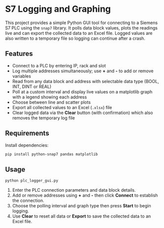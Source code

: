 # S7 Logging and Graphing

This project provides a simple Python GUI tool for connecting to a Siemens S7 PLC using the `snap7` library.  It polls data block values, plots the readings live and can export the collected data to an Excel file. Logged values are also written to a temporary file so logging can continue after a crash.

## Features
- Connect to a PLC by entering IP, rack and slot
- Log multiple addresses simultaneously; use **+** and **-** to add or remove variables
- Read from any data block and address with selectable data type (BOOL, INT, DINT or REAL)
- Poll at a custom interval and display live values on a matplotlib graph with a legend showing each address
- Choose between line and scatter plots
- Export all collected values to an Excel (`.xlsx`) file
- Clear logged data via the **Clear** button (with confirmation) which also removes the temporary log file

## Requirements
Install dependencies:

```bash
pip install python-snap7 pandas matplotlib
```

## Usage

```bash
python plc_logger_gui.py
```

1. Enter the PLC connection parameters and data block details.
2. Add or remove addresses using **+** and **-** then click **Connect** to establish the connection.
3. Choose the polling interval and graph type then press **Start** to begin logging.
4. Use **Clear** to reset all data or **Export** to save the collected data to an Excel file.


